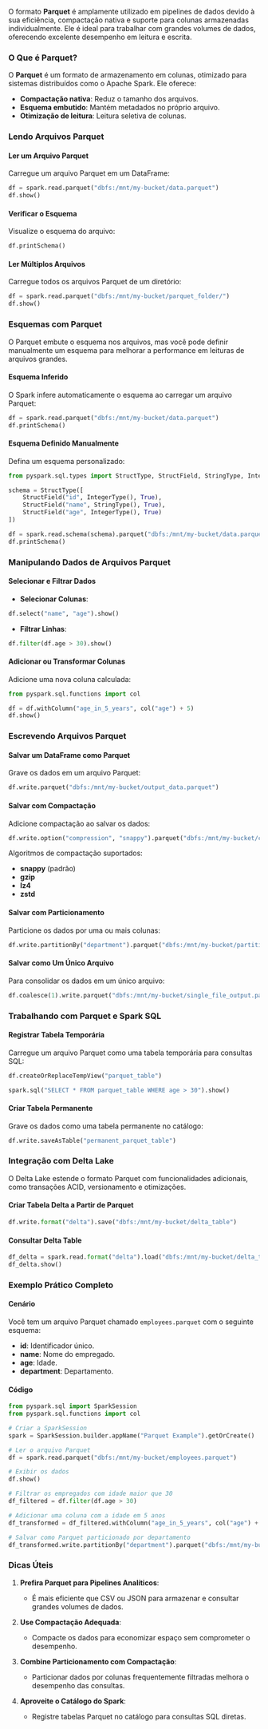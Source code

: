 
O formato **Parquet** é amplamente utilizado em pipelines de dados devido à sua eficiência, compactação nativa e suporte para colunas armazenadas individualmente. Ele é ideal para trabalhar com grandes volumes de dados, oferecendo excelente desempenho em leitura e escrita.

### **O Que é Parquet?**

O **Parquet** é um formato de armazenamento em colunas, otimizado para sistemas distribuídos como o Apache Spark. Ele oferece:

- **Compactação nativa**: Reduz o tamanho dos arquivos.
- **Esquema embutido**: Mantém metadados no próprio arquivo.
- **Otimização de leitura**: Leitura seletiva de colunas.


### **Lendo Arquivos Parquet**

#### **Ler um Arquivo Parquet**

Carregue um arquivo Parquet em um DataFrame:

```python
df = spark.read.parquet("dbfs:/mnt/my-bucket/data.parquet")
df.show()
```

#### **Verificar o Esquema**

Visualize o esquema do arquivo:

```python
df.printSchema()
```

#### **Ler Múltiplos Arquivos**

Carregue todos os arquivos Parquet de um diretório:

```python
df = spark.read.parquet("dbfs:/mnt/my-bucket/parquet_folder/")
df.show()
```


### **Esquemas com Parquet**

O Parquet embute o esquema nos arquivos, mas você pode definir manualmente um esquema para melhorar a performance em leituras de arquivos grandes.

#### **Esquema Inferido**

O Spark infere automaticamente o esquema ao carregar um arquivo Parquet:

```python
df = spark.read.parquet("dbfs:/mnt/my-bucket/data.parquet")
df.printSchema()
```

#### **Esquema Definido Manualmente**

Defina um esquema personalizado:

```python
from pyspark.sql.types import StructType, StructField, StringType, IntegerType

schema = StructType([
    StructField("id", IntegerType(), True),
    StructField("name", StringType(), True),
    StructField("age", IntegerType(), True)
])

df = spark.read.schema(schema).parquet("dbfs:/mnt/my-bucket/data.parquet")
df.printSchema()
```


### **Manipulando Dados de Arquivos Parquet**

#### **Selecionar e Filtrar Dados**

- **Selecionar Colunas**:

```python
df.select("name", "age").show()
```

- **Filtrar Linhas**:

```python
df.filter(df.age > 30).show()
```

#### **Adicionar ou Transformar Colunas**

Adicione uma nova coluna calculada:

```python
from pyspark.sql.functions import col

df = df.withColumn("age_in_5_years", col("age") + 5)
df.show()
```



### **Escrevendo Arquivos Parquet**

#### **Salvar um DataFrame como Parquet**

Grave os dados em um arquivo Parquet:

```python
df.write.parquet("dbfs:/mnt/my-bucket/output_data.parquet")
```

#### **Salvar com Compactação**

Adicione compactação ao salvar os dados:

```python
df.write.option("compression", "snappy").parquet("dbfs:/mnt/my-bucket/compressed_data.parquet")
```

Algoritmos de compactação suportados:

- **snappy** (padrão)
- **gzip**
- **lz4**
- **zstd**

#### **Salvar com Particionamento**

Particione os dados por uma ou mais colunas:

```python
df.write.partitionBy("department").parquet("dbfs:/mnt/my-bucket/partitioned_data.parquet")
```

#### **Salvar como Um Único Arquivo**

Para consolidar os dados em um único arquivo:

```python
df.coalesce(1).write.parquet("dbfs:/mnt/my-bucket/single_file_output.parquet")
```

### **Trabalhando com Parquet e Spark SQL**

#### **Registrar Tabela Temporária**

Carregue um arquivo Parquet como uma tabela temporária para consultas SQL:

```python
df.createOrReplaceTempView("parquet_table")

spark.sql("SELECT * FROM parquet_table WHERE age > 30").show()
```

#### **Criar Tabela Permanente**

Grave os dados como uma tabela permanente no catálogo:

```python
df.write.saveAsTable("permanent_parquet_table")
```


### **Integração com Delta Lake**

O Delta Lake estende o formato Parquet com funcionalidades adicionais, como transações ACID, versionamento e otimizações.

#### **Criar Tabela Delta a Partir de Parquet**

```python
df.write.format("delta").save("dbfs:/mnt/my-bucket/delta_table")
```

#### **Consultar Delta Table**

```python
df_delta = spark.read.format("delta").load("dbfs:/mnt/my-bucket/delta_table")
df_delta.show()
```


### **Exemplo Prático Completo**

#### **Cenário**

Você tem um arquivo Parquet chamado `employees.parquet` com o seguinte esquema:

- **id**: Identificador único.
- **name**: Nome do empregado.
- **age**: Idade.
- **department**: Departamento.

#### **Código**

```python
from pyspark.sql import SparkSession
from pyspark.sql.functions import col

# Criar a SparkSession
spark = SparkSession.builder.appName("Parquet Example").getOrCreate()

# Ler o arquivo Parquet
df = spark.read.parquet("dbfs:/mnt/my-bucket/employees.parquet")

# Exibir os dados
df.show()

# Filtrar os empregados com idade maior que 30
df_filtered = df.filter(df.age > 30)

# Adicionar uma coluna com a idade em 5 anos
df_transformed = df_filtered.withColumn("age_in_5_years", col("age") + 5)

# Salvar como Parquet particionado por departamento
df_transformed.write.partitionBy("department").parquet("dbfs:/mnt/my-bucket/output_employees.parquet")
```


### **Dicas Úteis**

1. **Prefira Parquet para Pipelines Analíticos**:
    
    - É mais eficiente que CSV ou JSON para armazenar e consultar grandes volumes de dados.

2. **Use Compactação Adequada**:
    
    - Compacte os dados para economizar espaço sem comprometer o desempenho.

3. **Combine Particionamento com Compactação**:
    
    - Particionar dados por colunas frequentemente filtradas melhora o desempenho das consultas.

4. **Aproveite o Catálogo do Spark**:
    
    - Registre tabelas Parquet no catálogo para consultas SQL diretas.

